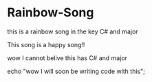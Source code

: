# Rainbow-Song
this is a rainbow song in the key C# and major

This song is a happy song!!

wow I cannot belive this has C# and major

echo "wow I will soon be writing code with this";
